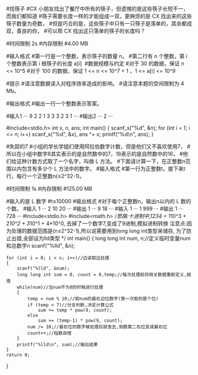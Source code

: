 ﻿#找筷子
#CX 小朋友找出了餐厅中所有的筷子，但遗憾的是这些筷子长短不一，而我们都知道
#筷子需要长度一样的才能组成一双，更麻烦的是 CX 找出来的这些筷子数量为奇数，
#但是巧合的是，这些筷子中只有一只筷子是落单的，其余都成双，善良的你，
#可以帮 CX 找出这只落单的筷子的长度吗？

#时间限制 2s
#内存限制
#4.00 MB

#输入格式
#第一行是一个整数，表示筷子的数量 n。
#第二行有 n 个整数，第 i 个整数表示第 i 根筷子的长度 a[i]
​
#数据规模与约定
#对于 30 的数据，保证 n <= 10^5
#对于 100 的数据，保证 1 <= n <= 10^7 + 1 ，1 <= a[i] <= 10^9 

#提示
#请注意数据读入对程序效率造成的影响。
#请注意本题的空间限制为 4 Mb。

#输出格式
#输出一行一个整数表示答案。

#输入1
···
9
2 2 1 3 3 3 2 3 1
···
#输出2
···
2
···

#include<stdio.h>
int x, n, ans;
int main() 
{
    scanf_s("%d", &n);
    for (int i = 1; i <= n; i++)
        scanf_s("%d", &x), ans ^= x;
    printf("%d\n", ans);
}

#失踪的7
#小组的学长学姐们使用阿拉伯数字计数，但是他们又不喜欢使用7，
#所以在小组中数字8其实表示的是自然数中的7，18表示的是自然数中的16，
#他们给这种计数方式取了一个名字，叫做 L 方法。
#下面请计算一下，在正整数n范围以内包含有多少个 L 方法中的数字。
#输入格式
#第一行为正整数t，接下来t行，每行一个正整数n(≤2^32-1)。

#时间限制 1s
#内存限制
#125.00 MB

#输入的是 L 数字
#t≤10000
#输出格式
#对于每个正整数n，输出n以内的 L 数的个数。
#输入 1
···
2
10
20
···
#输出 1
···
9
18
···
#输入 1
···
1
999
···
#输出 1
···
728
···
#include<stdio.h>
#include<math.h>
/*思路:十进制中,1234 = 1*10^3 + 2*10^2 + 3*10^1 + 4*10^0,
去掉了一个数字7,变成了9进制,模拟进制转换
注意点:因为处理的数据范围是(n≤2^32-1),所以说需要用到long long int类型来储存,
为了防止出错,全部设为lld类型
*/
int main() 
{
	long long int num, n;//定义临时变量num和总数字n
	scanf("%lld", &n);
	
	for (int i = 0; i < n; i++)//边读取边处理
	{
		scanf("%lld", &num);
		long long int sum = 0, count = 0,temp;//每次处理前将相关数据重新定义,赋值
		while(num)//当num不为0的时候进行处理
		{
			temp = num % 10;//取num的最右边位数字(第一次取的是个位)
			if (temp < 7)//分支判断,决定计算公式
				sum += temp * pow(9, count);
			else
				sum += (temp-1) * pow(9, count);
			num /= 10;//最右位的数字被处理后就舍去,倒数第二右位变成最右位
			count++;//指数自增
		}
		printf("%lld\n", sum);//输出结果
	}
	return 0;
}